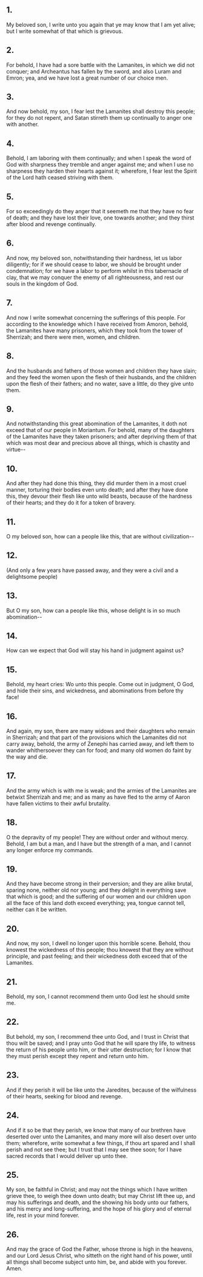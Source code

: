 ## 1.
My beloved son, I write unto you again that ye may know that I am yet alive; but I write somewhat of that which is grievous.
## 2.
For behold, I have had a sore battle with the Lamanites, in which we did not conquer; and Archeantus has fallen by the sword, and also Luram and Emron; yea, and we have lost a great number of our choice men.
## 3.
And now behold, my son, I fear lest the Lamanites shall destroy this people; for they do not repent, and Satan stirreth them up continually to anger one with another.
## 4.
Behold, I am laboring with them continually; and when I speak the word of God with sharpness they tremble and anger against me; and when I use no sharpness they harden their hearts against it; wherefore, I fear lest the Spirit of the Lord hath ceased striving with them.
## 5.
For so exceedingly do they anger that it seemeth me that they have no fear of death; and they have lost their love, one towards another; and they thirst after blood and revenge continually.
## 6.
And now, my beloved son, notwithstanding their hardness, let us labor diligently; for if we should cease to labor, we should be brought under condemnation; for we have a labor to perform whilst in this tabernacle of clay, that we may conquer the enemy of all righteousness, and rest our souls in the kingdom of God.
## 7.
And now I write somewhat concerning the sufferings of this people. For according to the knowledge which I have received from Amoron, behold, the Lamanites have many prisoners, which they took from the tower of Sherrizah; and there were men, women, and children.
## 8.
And the husbands and fathers of those women and children they have slain; and they feed the women upon the flesh of their husbands, and the children upon the flesh of their fathers; and no water, save a little, do they give unto them.
## 9.
And notwithstanding this great abomination of the Lamanites, it doth not exceed that of our people in Moriantum. For behold, many of the daughters of the Lamanites have they taken prisoners; and after depriving them of that which was most dear and precious above all things, which is chastity and virtue--
## 10.
And after they had done this thing, they did murder them in a most cruel manner, torturing their bodies even unto death; and after they have done this, they devour their flesh like unto wild beasts, because of the hardness of their hearts; and they do it for a token of bravery.
## 11.
O my beloved son, how can a people like this, that are without civilization--
## 12.
(And only a few years have passed away, and they were a civil and a delightsome people)
## 13.
But O my son, how can a people like this, whose delight is in so much abomination--
## 14.
How can we expect that God will stay his hand in judgment against us?
## 15.
Behold, my heart cries: Wo unto this people. Come out in judgment, O God, and hide their sins, and wickedness, and abominations from before thy face!
## 16.
And again, my son, there are many widows and their daughters who remain in Sherrizah; and that part of the provisions which the Lamanites did not carry away, behold, the army of Zenephi has carried away, and left them to wander whithersoever they can for food; and many old women do faint by the way and die.
## 17.
And the army which is with me is weak; and the armies of the Lamanites are betwixt Sherrizah and me; and as many as have fled to the army of Aaron have fallen victims to their awful brutality.
## 18.
O the depravity of my people! They are without order and without mercy. Behold, I am but a man, and I have but the strength of a man, and I cannot any longer enforce my commands.
## 19.
And they have become strong in their perversion; and they are alike brutal, sparing none, neither old nor young; and they delight in everything save that which is good; and the suffering of our women and our children upon all the face of this land doth exceed everything; yea, tongue cannot tell, neither can it be written.
## 20.
And now, my son, I dwell no longer upon this horrible scene. Behold, thou knowest the wickedness of this people; thou knowest that they are without principle, and past feeling; and their wickedness doth exceed that of the Lamanites.
## 21.
Behold, my son, I cannot recommend them unto God lest he should smite me.
## 22.
But behold, my son, I recommend thee unto God, and I trust in Christ that thou wilt be saved; and I pray unto God that he will spare thy life, to witness the return of his people unto him, or their utter destruction; for I know that they must perish except they repent and return unto him.
## 23.
And if they perish it will be like unto the Jaredites, because of the wilfulness of their hearts, seeking for blood and revenge.
## 24.
And if it so be that they perish, we know that many of our brethren have deserted over unto the Lamanites, and many more will also desert over unto them; wherefore, write somewhat a few things, if thou art spared and I shall perish and not see thee; but I trust that I may see thee soon; for I have sacred records that I would deliver up unto thee.
## 25.
My son, be faithful in Christ; and may not the things which I have written grieve thee, to weigh thee down unto death; but may Christ lift thee up, and may his sufferings and death, and the showing his body unto our fathers, and his mercy and long-suffering, and the hope of his glory and of eternal life, rest in your mind forever.
## 26.
And may the grace of God the Father, whose throne is high in the heavens, and our Lord Jesus Christ, who sitteth on the right hand of his power, until all things shall become subject unto him, be, and abide with you forever. Amen.
